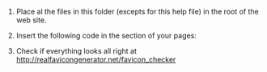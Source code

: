 1. Place al the files in this folder (excepts for this help file) in the root of the web site.


2. Insert the following code in the <head> section of your pages:

<link rel="apple-touch-icon" sizes="57x57" href="/apple-touch-icon-57x57.png">
<link rel="apple-touch-icon" sizes="60x60" href="/apple-touch-icon-60x60.png">
<link rel="apple-touch-icon" sizes="72x72" href="/apple-touch-icon-72x72.png">
<link rel="apple-touch-icon" sizes="76x76" href="/apple-touch-icon-76x76.png">
<link rel="apple-touch-icon" sizes="114x114" href="/apple-touch-icon-114x114.png">
<link rel="apple-touch-icon" sizes="120x120" href="/apple-touch-icon-120x120.png">
<link rel="apple-touch-icon" sizes="144x144" href="/apple-touch-icon-144x144.png">
<link rel="apple-touch-icon" sizes="152x152" href="/apple-touch-icon-152x152.png">
<link rel="apple-touch-icon" sizes="180x180" href="/apple-touch-icon-180x180.png">
<link rel="icon" type="image/png" href="/favicon-32x32.png" sizes="32x32">
<link rel="icon" type="image/png" href="/favicon-194x194.png" sizes="194x194">
<link rel="icon" type="image/png" href="/favicon-96x96.png" sizes="96x96">
<link rel="icon" type="image/png" href="/android-chrome-192x192.png" sizes="192x192">
<link rel="icon" type="image/png" href="/favicon-16x16.png" sizes="16x16">
<link rel="manifest" href="/manifest.json">
<link rel="mask-icon" href="/safari-pinned-tab.svg" color="#1e5055">
<meta name="apple-mobile-web-app-title" content="Audio Commons">
<meta name="application-name" content="Audio Commons">
<meta name="msapplication-TileColor" content="#1e5055">
<meta name="msapplication-TileImage" content="/mstile-144x144.png">
<meta name="theme-color" content="#ffffff">

3. Check if everything looks all right at http://realfavicongenerator.net/favicon_checker
